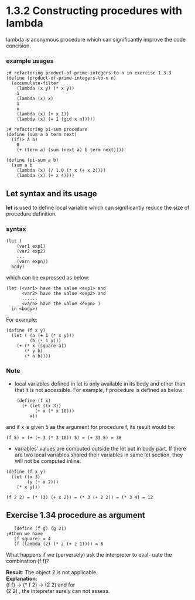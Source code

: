 # 1.3.2 Constructing procedures with lambda

lambda is anonymous procedure which can significantly improve the code concision.


### example usages


```
;# refactoring product-of-prime-integers-to-n in exercise 1.3.3
(define (product-of-prime-integers-to-n n)
  (accumulate-filter
    (lambda (x y) (* x y))
    1
    (lambda (x) x)
    1
    n
    (lambda (x) (+ x 1))
    (lambda (x) (= 1 (gcd x n)))))	

;# refactoring pi-sum procedure
(define (sum a b term next)
  (if(> a b)
    0
    (+ (term a) (sum (next a) b term next))))
    
(define (pi-sum a b)  (sum a b    (lambda (x) (/ 1.0 (* x (+ x 2))))    (lambda (x) (+ x 4))))  
```

## Let syntax and its usage
**let** is used to define local variable which can significantly reduce the size of procedure definition.

### syntax

	(let (
		(var1 exp1) 
		(var2 exp2)
	    ...
	    (varn expn)) 
	  body)
which can be expressed as below:

    (let (<var1> have the value <exp1> and
          <var2> have the value <exp2> and
          ......
          <varn> have the value <expn> )
      in <body>)

For example: 

	(define (f x y)
	  (let ( (a (+ 1 (* x y)))
	         (b (- 1 y)))
	    (+ (* x (square a))
	       (* y b)
	       (* a b))))

### Note
- local variables defined in let is only available in its body and other than that it is not accessible.
For example, f procedure is defined as below:

```
	(define (f x) 
	  (+ (let ((x 3))
	       (+ x (* x 10)))
	     x))
```	     
and if x is given 5 as the argument for procedure f, its result would be:

	(f 5) = (+ (+ 3 (* 3 10)) 5) = (+ 33 5) = 38

- variables’ values are computed outside the let but in body part. If there are two local variables shared their variables in same let section, they will not be computed inline.

```
(define (f x y)
  (let ((x 3)
        (y (+ x 2)))
    (* x y)))
    
(f 2 2) = (* (3) (+ x 2)) = (* 3 (+ 2 2)) = (* 3 4) = 12    
```

## Exercise 1.34 procedure as argument

```
   (define (f g) (g 2));#then we have   (f square) = 4   (f (lambda (z) (* z (+ z 1)))) = 6
```
What happens if we (perversely) ask the interpreter to eval- uate the combination (f f)? 

**Result**: The object 2 is not applicable.  
**Explanation**:  
(f f) -> (* f 2) -> (2 2) and for  
(2 2) , the intepreter surely can not assess.

